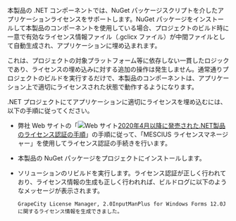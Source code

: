 本製品の .NET コンポーネントでは、NuGet パッケージスクリプトを介したアプリケーションライセンスをサポートします。NuGet パッケージをインストールして本製品のコンポーネントを使用している場合、プロジェクトのビルド時に一意で有効なライセンス情報ファイル（.gclicx ファイル）が中間ファイルとして自動生成され、アプリケーションに埋め込まれます。

これは、プロジェクトの対象プラットフォーム等に依存しない一貫したロジックであり、ライセンスの埋め込みに対する追加の操作は発生しません。通常通りプロジェクトのビルドを実行するだけで、本製品のコンポーネントは、アプリケーション上で適切にライセンスされた状態で動作するようになります。

.NET プロジェクトにてアプリケーションに適切にライセンスを埋め込むには、以下の手順に従ってください。

* 弊社 Web サイトの「![Web サイト](/DOCUMENT_SITE_LINK_PREFIX_HERE/document-site-files/images/06fadbb1-c461-433a-b385-ae4966e56069/images/weblink.png)[2020年4月以降に発売された.NET製品のライセンス認証の手順](https://developer.mescius.jp/support/license/dotnet4-activation)」の手順に従って、「MESCIUS ライセンスマネージャー」を使用してライセンス認証の手続きを行います。
* 本製品の NuGet パッケージをプロジェクトにインストールします。
* ソリューションのリビルドを実行します。ライセンス認証が正しく行われており、ライセンス情報の生成も正しく行われれば、ビルドログに以下のようなメッセージが表示されます。

    ```ビルドログ
    GrapeCity License Manager, 2.0InputManPlus for Windows Forms 12.0Jに関するライセンス情報を生成できました。
    ```